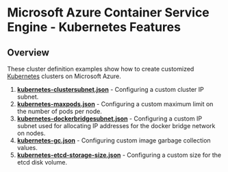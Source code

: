 # Microsoft Azure Container Service Engine - Kubernetes Features

## Overview

These cluster definition examples show how to create customized [Kubernetes](../../docs/kubernetes.md) clusters on Microsoft Azure.

1. [**kubernetes-clustersubnet.json**](kubernetes-clustersubnet.json) - Configuring a custom cluster IP subnet.
2. [**kubernetes-maxpods.json**](kubernetes-maxpods.json) - Configuring a custom maximum limit on the number of pods per node.
3. [**kubernetes-dockerbridgesubnet.json**](kubernetes-dockerbridgesubnet.json) - Configuring a custom IP subnet used for allocating IP addresses for the docker bridge network on nodes.
4. [**kubernetes-gc.json**](kubernetes-gc.json) - Configuring custom image garbage collection values.
4. [**kubernetes-etcd-storage-size.json**](kubernetes-etcd-storage-size.json) - Configuring a custom size for the etcd disk volume.
